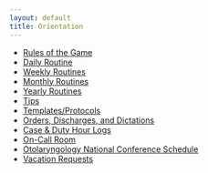 ```yaml
---
layout: default
title: Orientation
---
```

<ul>
<li>
<a href="../rules-of-the-game.html">Rules of the Game</a>
</li>
<li>
<a href="../daily-routine.html">Daily Routine</a>
</li>
<li>
<a href="../weekly-routines.html">Weekly Routines</a>
</li>
<li>
<a href="../monthly-routines.html">Monthly Routines</a>
</li>
<li>
<a href="../yearly-routines.html">Yearly Routines</a>
</li>
<li>
<a href="../tips.html">Tips</a>
</li>
<li>
<a href="../templates-protocols.html">Templates/Protocols</a>
</li>
<li>
<a href="../orders-discharges-and-dictations.html">Orders, Discharges, and Dictations</a>
</li>
<li>
<a href="case-duty-hour-logs.html">Case & Duty Hour Logs</a>
</li>
<li>
<a href="on-call-room.html">On-Call Room</a>
</li>
<li>
<a href="../otolaryngology-national-conference-schedule.html">Otolaryngology National Conference Schedule</a>
</li>
<li>
<a href="vacation-requests.html">Vacation Requests</a>
</li>
</ul>
